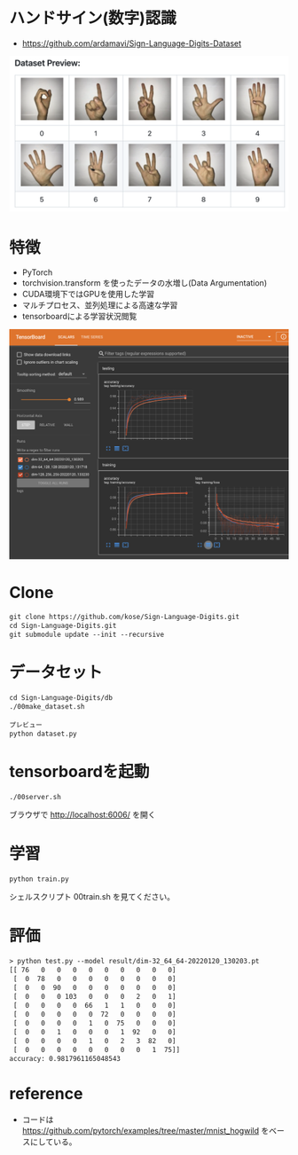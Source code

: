 # ハンドサイン(数字)認識

- https://github.com/ardamavi/Sign-Language-Digits-Dataset


![digit-sign](images/digit-sign.png)

# 特徴

- PyTorch
- torchvision.transform を使ったデータの水増し(Data Argumentation)
- CUDA環境下ではGPUを使用した学習
- マルチプロセス、並列処理による高速な学習
- tensorboardによる学習状況閲覧

![tensorboard](images/tensorboard.png)

# Clone

```
git clone https://github.com/kose/Sign-Language-Digits.git
cd Sign-Language-Digits.git
git submodule update --init --recursive
```

# データセット

```
cd Sign-Language-Digits/db
./00make_dataset.sh

プレビュー
python dataset.py
```


# tensorboardを起動

```
./00server.sh
```

ブラウザで [http://localhost:6006/](http://localhost:6006/) を開く


# 学習

```
python train.py 
```

シェルスクリプト 00train.sh を見てください。

# 評価

```
> python test.py --model result/dim-32_64_64-20220120_130203.pt 
[[ 76   0   0   0   0   0   0   0   0   0]
 [  0  78   0   0   0   0   0   0   0   0]
 [  0   0  90   0   0   0   0   0   0   0]
 [  0   0   0 103   0   0   0   2   0   1]
 [  0   0   0   0  66   1   1   0   0   0]
 [  0   0   0   0   0  72   0   0   0   0]
 [  0   0   0   0   1   0  75   0   0   0]
 [  0   0   1   0   0   0   1  92   0   0]
 [  0   0   0   0   1   0   2   3  82   0]
 [  0   0   0   0   0   0   0   0   1  75]]
accuracy: 0.9817961165048543
```

# reference

- コードは https://github.com/pytorch/examples/tree/master/mnist_hogwild をベースにしている。
